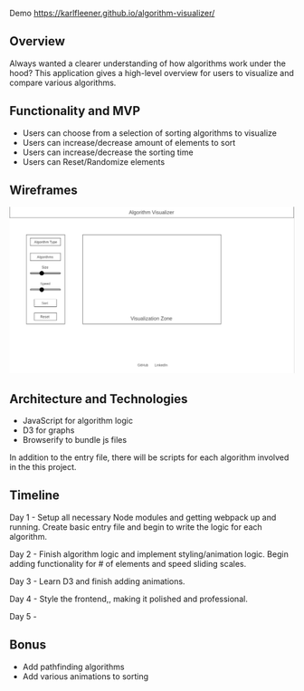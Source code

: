 Demo
https://karlfleener.github.io/algorithm-visualizer/

## Overview

Always wanted a clearer understanding of how algorithms work under the hood? This application gives a high-level overview for users to visualize and compare various algorithms.

## Functionality and MVP

* Users can choose from a selection of sorting algorithms to visualize
* Users can increase/decrease amount of elements to sort
* Users can increase/decrease the sorting time
* Users can Reset/Randomize elements

## Wireframes

![](./src/images/algorithm-visualizer.png)

## Architecture and Technologies

* JavaScript for algorithm logic
* D3 for graphs
* Browserify to bundle js files

In addition to the entry file, there will be scripts for each algorithm involved in the this project.

## Timeline

Day 1 - Setup all necessary Node modules and getting webpack up and running. Create basic entry file and begin to write the logic for each algorithm.

Day 2 - Finish algorithm logic and implement styling/animation logic. Begin adding functionality for # of elements and speed sliding scales.

Day 3 - Learn D3 and finish adding animations.

Day 4 - Style the frontend,, making it polished and professional.

Day 5 - 

## Bonus
* Add pathfinding algorithms
* Add various animations to sorting
